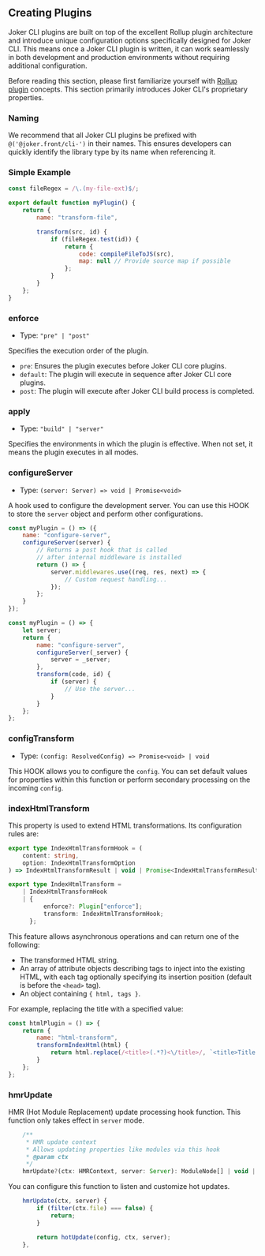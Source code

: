 ## Creating Plugins

Joker CLI plugins are built on top of the excellent Rollup plugin architecture and introduce unique configuration options specifically designed for Joker CLI. This means once a Joker CLI plugin is written, it can work seamlessly in both development and production environments without requiring additional configuration.

Before reading this section, please first familiarize yourself with [Rollup plugin](https://rollupjs.org/plugin-development/#plugins-overview) concepts. This section primarily introduces Joker CLI's proprietary properties.

### Naming

We recommend that all Joker CLI plugins be prefixed with `@('@joker.front/cli-')` in their names. This ensures developers can quickly identify the library type by its name when referencing it.

### Simple Example

```js
const fileRegex = /\.(my-file-ext)$/;

export default function myPlugin() {
    return {
        name: "transform-file",

        transform(src, id) {
            if (fileRegex.test(id)) {
                return {
                    code: compileFileToJS(src),
                    map: null // Provide source map if possible
                };
            }
        }
    };
}
```

### enforce

-   Type: `"pre" | "post"`

Specifies the execution order of the plugin.

-   `pre`: Ensures the plugin executes before Joker CLI core plugins.
-   `default`: The plugin will execute in sequence after Joker CLI core plugins.
-   `post`: The plugin will execute after Joker CLI build process is completed.

### apply

-   Type: `"build" | "server"`

Specifies the environments in which the plugin is effective. When not set, it means the plugin executes in all modes.

### configureServer

-   Type: `(server: Server) => void | Promise<void>`

A hook used to configure the development server. You can use this HOOK to store the `server` object and perform other configurations.

```js
const myPlugin = () => ({
    name: "configure-server",
    configureServer(server) {
        // Returns a post hook that is called 
        // after internal middleware is installed
        return () => {
            server.middlewares.use((req, res, next) => {
                // Custom request handling...
            });
        };
    }
});

const myPlugin = () => {
    let server;
    return {
        name: "configure-server",
        configureServer(_server) {
            server = _server;
        },
        transform(code, id) {
            if (server) {
                // Use the server...
            }
        }
    };
};
```

### configTransform

-   Type: `(config: ResolvedConfig) => Promise<void> | void`

This HOOK allows you to configure the `config`. You can set default values for properties within this function or perform secondary processing on the incoming `config`.

### indexHtmlTransform

This property is used to extend HTML transformations. Its configuration rules are:

```ts
export type IndexHtmlTransformHook = (
    content: string,
    option: IndexHtmlTransformOption
) => IndexHtmlTransformResult | void | Promise<IndexHtmlTransformResult | void>;

export type IndexHtmlTransform =
    | IndexHtmlTransformHook
    | {
          enforce?: Plugin["enforce"];
          transform: IndexHtmlTransformHook;
      };
```

This feature allows asynchronous operations and can return one of the following:

-   The transformed HTML string.
-   An array of attribute objects describing tags to inject into the existing HTML, with each tag optionally specifying its insertion position (default is before the `<head>` tag).
-   An object containing `{ html, tags }`.

For example, replacing the title with a specified value:

```js
const htmlPlugin = () => {
    return {
        name: "html-transform",
        transformIndexHtml(html) {
            return html.replace(/<title>(.*?)<\/title>/, `<title>Title replaced!</title>`);
        }
    };
};
```

### hmrUpdate

HMR (Hot Module Replacement) update processing hook function. This function only takes effect in `server` mode.

```ts
    /**
     * HMR update context
     * Allows updating properties like modules via this hook
     * @param ctx
     */
    hmrUpdate?(ctx: HMRContext, server: Server): ModuleNode[] | void | Promise<ModuleNode[] | void>;
```

You can configure this function to listen and customize hot updates.

```ts
    hmrUpdate(ctx, server) {
        if (filter(ctx.file) === false) {
            return;
        }

        return hotUpdate(config, ctx, server);
    },
```